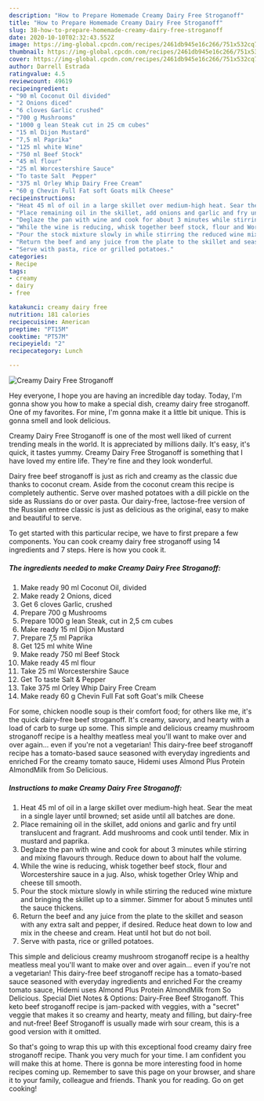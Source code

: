 ```yaml
---
description: "How to Prepare Homemade Creamy Dairy Free Stroganoff"
title: "How to Prepare Homemade Creamy Dairy Free Stroganoff"
slug: 38-how-to-prepare-homemade-creamy-dairy-free-stroganoff
date: 2020-10-10T02:32:43.552Z
image: https://img-global.cpcdn.com/recipes/2461db945e16c266/751x532cq70/creamy-dairy-free-stroganoff-recipe-main-photo.jpg
thumbnail: https://img-global.cpcdn.com/recipes/2461db945e16c266/751x532cq70/creamy-dairy-free-stroganoff-recipe-main-photo.jpg
cover: https://img-global.cpcdn.com/recipes/2461db945e16c266/751x532cq70/creamy-dairy-free-stroganoff-recipe-main-photo.jpg
author: Darrell Estrada
ratingvalue: 4.5
reviewcount: 49619
recipeingredient:
- "90 ml Coconut Oil divided"
- "2 Onions diced"
- "6 cloves Garlic crushed"
- "700 g Mushrooms"
- "1000 g lean Steak cut in 25 cm cubes"
- "15 ml Dijon Mustard"
- "7,5 ml Paprika"
- "125 ml white Wine"
- "750 ml Beef Stock"
- "45 ml flour"
- "25 ml Worcestershire Sauce"
- "To taste Salt  Pepper"
- "375 ml Orley Whip Dairy Free Cream"
- "60 g Chevin Full Fat soft Goats milk Cheese"
recipeinstructions:
- "Heat 45 ml of oil in a large skillet over medium-high heat. Sear the meat in a single layer until browned; set aside until all batches are done."
- "Place remaining oil in the skillet, add onions and garlic and fry until translucent and fragrant. Add mushrooms and cook until tender. Mix in mustard and paprika."
- "Deglaze the pan with wine and cook for about 3 minutes while stirring and mixing flavours through. Reduce down to about half the volume."
- "While the wine is reducing, whisk together beef stock, flour and Worcestershire sauce in a jug. Also, whisk together Orley Whip and cheese till smooth."
- "Pour the stock mixture slowly in while stirring the reduced wine mixture and bringing the skillet up to a simmer. Simmer for about 5 minutes until the sauce thickens."
- "Return the beef and any juice from the plate to the skillet and season with any extra salt and pepper, if desired. Reduce heat down to low and mix in the cheese and cream. Heat until hot but do not boil."
- "Serve with pasta, rice or grilled potatoes."
categories:
- Recipe
tags:
- creamy
- dairy
- free

katakunci: creamy dairy free 
nutrition: 181 calories
recipecuisine: American
preptime: "PT15M"
cooktime: "PT57M"
recipeyield: "2"
recipecategory: Lunch

---
```



![Creamy Dairy Free Stroganoff](https://img-global.cpcdn.com/recipes/2461db945e16c266/751x532cq70/creamy-dairy-free-stroganoff-recipe-main-photo.jpg)

Hey everyone, I hope you are having an incredible day today. Today, I'm gonna show you how to make a special dish, creamy dairy free stroganoff. One of my favorites. For mine, I'm gonna make it a little bit unique. This is gonna smell and look delicious.

Creamy Dairy Free Stroganoff is one of the most well liked of current trending meals in the world. It is appreciated by millions daily. It's easy, it's quick, it tastes yummy. Creamy Dairy Free Stroganoff is something that I have loved my entire life. They're fine and they look wonderful.

Dairy free beef stroganoff is just as rich and creamy as the classic due thanks to coconut cream. Aside from the coconut cream this recipe is completely authentic. Serve over mashed potatoes with a dill pickle on the side as Russians do or over pasta. Our dairy-free, lactose-free version of the Russian entree classic is just as delicious as the original, easy to make and beautiful to serve.


To get started with this particular recipe, we have to first prepare a few components. You can cook creamy dairy free stroganoff using 14 ingredients and 7 steps. Here is how you cook it.

<!--inarticleads1-->

##### The ingredients needed to make Creamy Dairy Free Stroganoff:

1. Make ready 90 ml Coconut Oil, divided
1. Make ready 2 Onions, diced
1. Get 6 cloves Garlic, crushed
1. Prepare 700 g Mushrooms
1. Prepare 1000 g lean Steak, cut in 2,5 cm cubes
1. Make ready 15 ml Dijon Mustard
1. Prepare 7,5 ml Paprika
1. Get 125 ml white Wine
1. Make ready 750 ml Beef Stock
1. Make ready 45 ml flour
1. Take 25 ml Worcestershire Sauce
1. Get To taste Salt &amp; Pepper
1. Take 375 ml Orley Whip Dairy Free Cream
1. Make ready 60 g Chevin Full Fat soft Goat&#39;s milk Cheese


For some, chicken noodle soup is their comfort food; for others like me, it&#39;s the quick dairy-free beef stroganoff. It&#39;s creamy, savory, and hearty with a load of carb to surge up some. This simple and delicious creamy mushroom stroganoff recipe is a healthy meatless meal you&#39;ll want to make over and over again… even if you&#39;re not a vegetarian! This dairy-free beef stroganoff recipe has a tomato-based sauce seasoned with everyday ingredients and enriched For the creamy tomato sauce, Hidemi uses Almond Plus Protein AlmondMilk from So Delicious. 

<!--inarticleads2-->

##### Instructions to make Creamy Dairy Free Stroganoff:

1. Heat 45 ml of oil in a large skillet over medium-high heat. Sear the meat in a single layer until browned; set aside until all batches are done.
1. Place remaining oil in the skillet, add onions and garlic and fry until translucent and fragrant. Add mushrooms and cook until tender. Mix in mustard and paprika.
1. Deglaze the pan with wine and cook for about 3 minutes while stirring and mixing flavours through. Reduce down to about half the volume.
1. While the wine is reducing, whisk together beef stock, flour and Worcestershire sauce in a jug. Also, whisk together Orley Whip and cheese till smooth.
1. Pour the stock mixture slowly in while stirring the reduced wine mixture and bringing the skillet up to a simmer. Simmer for about 5 minutes until the sauce thickens.
1. Return the beef and any juice from the plate to the skillet and season with any extra salt and pepper, if desired. Reduce heat down to low and mix in the cheese and cream. Heat until hot but do not boil.
1. Serve with pasta, rice or grilled potatoes.


This simple and delicious creamy mushroom stroganoff recipe is a healthy meatless meal you&#39;ll want to make over and over again… even if you&#39;re not a vegetarian! This dairy-free beef stroganoff recipe has a tomato-based sauce seasoned with everyday ingredients and enriched For the creamy tomato sauce, Hidemi uses Almond Plus Protein AlmondMilk from So Delicious. Special Diet Notes &amp; Options: Dairy-Free Beef Stroganoff. This keto beef stroganoff recipe is jam-packed with veggies, with a &#34;secret&#34; veggie that makes it so creamy and hearty, meaty and filling, but dairy-free and nut-free! Beef Stroganoff is usually made wirh sour cream, this is a good version with it omitted. 

So that's going to wrap this up with this exceptional food creamy dairy free stroganoff recipe. Thank you very much for your time. I am confident you will make this at home. There is gonna be more interesting food in home recipes coming up. Remember to save this page on your browser, and share it to your family, colleague and friends. Thank you for reading. Go on get cooking!
